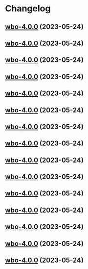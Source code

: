 # Changelog



## [wbo-4.0.0](https://github.com/truecharts/charts/compare/wbo-3.0.2...wbo-4.0.0) (2023-05-24)




## [wbo-4.0.0](https://github.com/truecharts/charts/compare/wbo-3.0.2...wbo-4.0.0) (2023-05-24)




## [wbo-4.0.0](https://github.com/truecharts/charts/compare/wbo-3.0.2...wbo-4.0.0) (2023-05-24)




## [wbo-4.0.0](https://github.com/truecharts/charts/compare/wbo-3.0.2...wbo-4.0.0) (2023-05-24)




## [wbo-4.0.0](https://github.com/truecharts/charts/compare/wbo-3.0.2...wbo-4.0.0) (2023-05-24)




## [wbo-4.0.0](https://github.com/truecharts/charts/compare/wbo-3.0.2...wbo-4.0.0) (2023-05-24)




## [wbo-4.0.0](https://github.com/truecharts/charts/compare/wbo-3.0.2...wbo-4.0.0) (2023-05-24)




## [wbo-4.0.0](https://github.com/truecharts/charts/compare/wbo-3.0.2...wbo-4.0.0) (2023-05-24)




## [wbo-4.0.0](https://github.com/truecharts/charts/compare/wbo-3.0.2...wbo-4.0.0) (2023-05-24)




## [wbo-4.0.0](https://github.com/truecharts/charts/compare/wbo-3.0.2...wbo-4.0.0) (2023-05-24)




## [wbo-4.0.0](https://github.com/truecharts/charts/compare/wbo-3.0.2...wbo-4.0.0) (2023-05-24)




## [wbo-4.0.0](https://github.com/truecharts/charts/compare/wbo-3.0.2...wbo-4.0.0) (2023-05-24)




## [wbo-4.0.0](https://github.com/truecharts/charts/compare/wbo-3.0.2...wbo-4.0.0) (2023-05-24)




## [wbo-4.0.0](https://github.com/truecharts/charts/compare/wbo-3.0.2...wbo-4.0.0) (2023-05-24)




## [wbo-4.0.0](https://github.com/truecharts/charts/compare/wbo-3.0.2...wbo-4.0.0) (2023-05-24)

